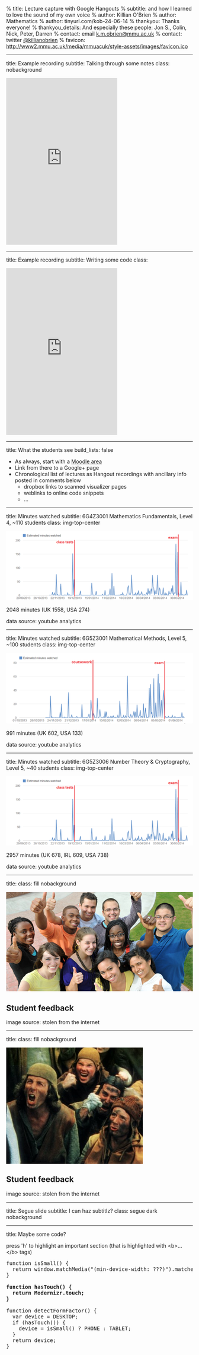 % title: Lecture capture with Google Hangouts
% subtitle: and how I learned to love the sound of my own voice
% author: Killian O'Brien
% author: Mathematics
% author: tinyurl.com/kob-24-06-14
% thankyou: Thanks everyone!
% thankyou_details: And especially these people: Jon S., Colin, Nick, Peter, Darren
% contact: <span>email</span> <a href="mailto:k.m.obrien@mmu.ac.uk">k.m.obrien@mmu.ac.uk</a>
% contact: <span>twitter</span> <a href="https://twitter.com/killianobrien">@killianobrien</a>
% favicon: http://www2.mmu.ac.uk/media/mmuacuk/style-assets/images/favicon.ico

---
title: Example recording
subtitle: Talking through some notes
class: nobackground

<iframe height=450px src="http://www.youtube.com/embed/qvdYGdOL52A#t=40m0s" frameborder="0" allowfullscreen></iframe>

---
title: Example recording
subtitle: Writing some code
class:

<iframe height=450px src="http://www.youtube.com/embed/ewQK_S30KVY#t=33m50s" frameborder="0" allowfullscreen></iframe>

---
title: What the students see
build_lists: false

- As always, start with a [Moodle area](http://moodle.mmu.ac.uk/course/view.php?id=34993)
- Link from there to a Google+ page
- Chronological list of lectures as Hangout recordings with ancillary info posted in comments below
    - dropbox links to scanned visualizer pages
    - weblinks to online code snippets
    - ...


---
title: Minutes watched
subtitle: 6G4Z3001 Mathematics Fundamentals, Level 4, ~110 students
class: img-top-center

<img src=figures/maths_fundamentals_minutes_watched.PNG>

2048 minutes (UK 1558, USA 274)

<footer class="source"> data source: youtube analytics </footer>

---
title: Minutes watched
subtitle: 6G5Z3001 Mathematical Methods, Level 5, ~100 students
class: img-top-center

<img src=figures/analytical_methods_minutes_watched.PNG>

991 minutes (UK 602, USA 133)

<footer class="source"> data source: youtube analytics </footer>

---
title: Minutes watched
subtitle: 6G5Z3006 Number Theory & Cryptography, Level 5, ~40 students
class: img-top-center

<img src=figures/maths_fundamentals_minutes_watched.PNG>

2957 minutes (UK 678, IRL 609, USA 738)

<footer class="source"> data source: youtube analytics </footer>

---
title:
class: fill nobackground

<img src=figures/happy_students.jpg />

<aside class="gdbar"><h1>Student feedback</h1></aside>

<footer class="source"> image source: stolen from the internet </footer>

---
title:
class: fill nobackground

<img style="vertical-align: middle" src=figures/monty_mob.jpg />

<aside class="gdbar"><h1>Student feedback</h1></aside>

<footer class="source"> image source: stolen from the internet </footer>

---
title: Segue slide
subtitle: I can haz subtitlz?
class: segue dark nobackground

---
title: Maybe some code?

press 'h' to highlight an important section (that is highlighted
with &lt;b&gt;...&lt;/b&gt; tags)

<pre class="prettyprint" data-lang="javascript">
function isSmall() {
  return window.matchMedia("(min-device-width: ???)").matches;
}

<b>function hasTouch() {
  return Modernizr.touch;
}</b>

function detectFormFactor() {
  var device = DESKTOP;
  if (hasTouch()) {
    device = isSmall() ? PHONE : TABLET;
  }
  return device;
}
</pre>

